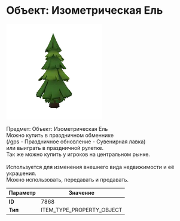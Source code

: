 # Объект: Изометрическая Ель

![Item Image](../img/7868.webp?raw=true)

Предмет: Объект: Изометрическая Ель<br>Можно купить в праздничном обменнике<br>(/gps - Праздничное обновление - Сувенирная лавка)<br>или выиграть в праздничной рулетке.<br>Так же можно купить у игроков на центральном рынке.<br><br>Используется для изменения внешнего вида недвижимости и её украшения.<br>Можно использовать, передавать и продавать.


| Параметр | Значение |
|----------|----------|
| **ID** | 7868 |
| **Тип** | ITEM_TYPE_PROPERTY_OBJECT |


